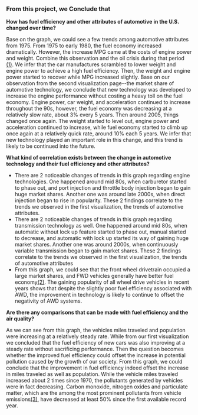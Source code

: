 ### From this project, we Conclude that


**How has fuel efficiency and other attributes of automotive in the U.S. changed over time?**

Base on the graph, we could see a few trends among automotive attributes from 1975. From 1975 to early 1980, the fuel economy increased dramatically. However, the increase MPG came at the costs of engine power and weight. Combine this observation and the oil crisis during that period [(1)](https://en.wikipedia.org/wiki/1970s_energy_crisis).  We infer that the car manufactures scrambled to lower weight and engine power to achieve a high fuel efficiency. Then, the weight and engine power started to recover while MPG increased slightly. Base on our observation from the second visualization page--the market share of automotive technology,  we conclude that new technology was developed to increase the engine performance without costing a heavy toll on the fuel economy. Engine power, car weight, and acceleration continued to increase throughout the 90s, however, the fuel economy was decreasing at a relatively slow rate, about 3% every 5 years. Then around 2005, things changed once again. The weight started to level out, engine power and acceleration continued to increase, while fuel economy started to climb up once again at a relatively quick rate, around 10% each 5 years. We infer that new technology played an important role in this change, and this trend is likely to be continued into the future.


**What kind of correlation exists between the change in automotive technology and their fuel efficiency and other attributes?**

* There are 2 noticeable changes of trends in this graph regarding engine technologies. One happened around mid 80s, when carburetor started to phase out, and port injection and throttle body injection began to gain huge market shares. Another one was around late 2000s, when direct injection began to rise in popularity. These 2 findings correlate to the trends we observed in the first visualization, the trends of automotive attributes.
* There are 2 noticeable changes of trends in this graph regarding transmission technology as well. One happened around mid 80s, when automatic without lock up feature started to phase out, manual started to decrease, and automatic with lock up started its way of gaining huge market shares. Another one was around 2000s, when continuously variable transmission began to gain market shares. These 2 findings correlate to the trends we observed in the first visualization, the trends of automotive attributes
* From this graph, we could see that the front wheel drivetrain occupied a large market shares, and FWD vehicles generally have better fuel economy[(2)](https://www.usautosales.info/blogs/1924/the-perfect-car/front-wheel-drive-vs-rear-wheel-drive/). The gaining popularity of all wheel drive vehicles in recent years shows that despite the slightly poor fuel efficiency associated with AWD, the improvement in technology is likely to continue to offset the negativity of AWD systems.


**Are there any comparisons that can be made with fuel efficiency and the air quality?**

As we can see from this graph, the vehicles miles traveled and population were increasing at a relatively steady rate. While from our first visualization we concluded that the fuel efficiency of new cars was also improving at a steady rate without sacrificing performance. Then the question becomes whether the improved fuel efficiency could offset the increase in potential pollution caused by the growth of our society. From this graph, we could conclude that the improvement in fuel efficiency indeed offset the increase in miles traveled as well as population. While the vehicle miles traveled increased about 2 times since 1970, the pollutants generated by vehicles were in fact decreasing. Carbon monoxide, nitrogen oxides and particulate matter, which are the among the most prominent pollutants from vehicle emissions[(3)](https://auto.howstuffworks.com/air-pollution-from-cars.htm), have decreased at least 50% since the first available record year.
